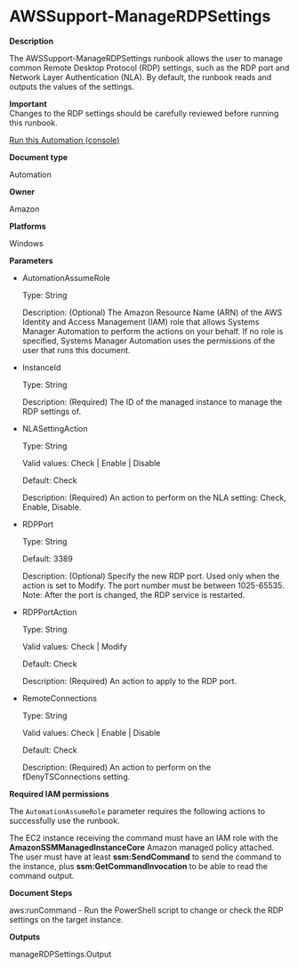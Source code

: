 # AWSSupport\-ManageRDPSettings<a name="automation-awssupport-managerdpsettings"></a>

 **Description** 

The AWSSupport\-ManageRDPSettings runbook allows the user to manage common Remote Desktop Protocol \(RDP\) settings, such as the RDP port and Network Layer Authentication \(NLA\)\. By default, the runbook reads and outputs the values of the settings\.

**Important**  
Changes to the RDP settings should be carefully reviewed before running this runbook\.

[Run this Automation \(console\)](https://console.aws.amazon.com/systems-manager/automation/execute/AWSSupport-ManageRDPSettings)

**Document type**

Automation

**Owner**

Amazon

**Platforms**

Windows

**Parameters**
+ AutomationAssumeRole

  Type: String

  Description: \(Optional\) The Amazon Resource Name \(ARN\) of the AWS Identity and Access Management \(IAM\) role that allows Systems Manager Automation to perform the actions on your behalf\. If no role is specified, Systems Manager Automation uses the permissions of the user that runs this document\.
+ InstanceId

  Type: String

  Description: \(Required\) The ID of the managed instance to manage the RDP settings of\.
+ NLASettingAction

  Type: String

  Valid values: Check \| Enable \| Disable

  Default: Check

  Description: \(Required\) An action to perform on the NLA setting: Check, Enable, Disable\.
+ RDPPort

  Type: String

  Default: 3389

  Description: \(Optional\) Specify the new RDP port\. Used only when the action is set to Modify\. The port number must be between 1025\-65535\. Note: After the port is changed, the RDP service is restarted\.
+ RDPPortAction

  Type: String

  Valid values: Check \| Modify

  Default: Check

  Description: \(Required\) An action to apply to the RDP port\.
+ RemoteConnections

  Type: String

  Valid values: Check \| Enable \| Disable

  Default: Check

  Description: \(Required\) An action to perform on the fDenyTSConnections setting\.

**Required IAM permissions**

The `AutomationAssumeRole` parameter requires the following actions to successfully use the runbook\.

The EC2 instance receiving the command must have an IAM role with the **AmazonSSMManagedInstanceCore** Amazon managed policy attached\. The user must have at least **ssm:SendCommand** to send the command to the instance, plus **ssm:GetCommandInvocation** to be able to read the command output\.

 **Document Steps** 

aws:runCommand \- Run the PowerShell script to change or check the RDP settings on the target instance\.

 **Outputs** 

manageRDPSettings\.Output